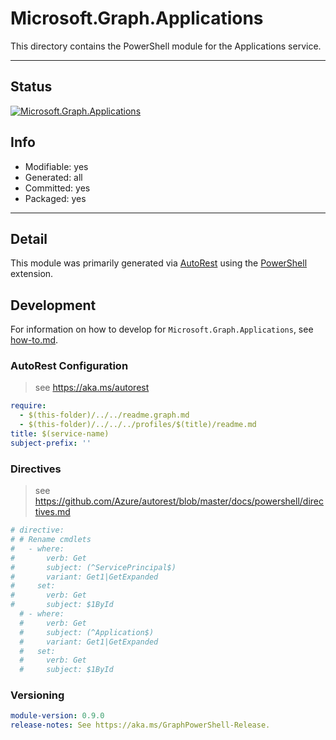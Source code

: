 <!-- region Generated -->
# Microsoft.Graph.Applications
This directory contains the PowerShell module for the Applications service.

---
## Status
[![Microsoft.Graph.Applications](https://img.shields.io/powershellgallery/v/Microsoft.Graph.Applications.svg?style=flat-square&label=Microsoft.Graph.Applications "Microsoft.Graph.Applications")](https://www.powershellgallery.com/packages/Microsoft.Graph.Applications/)

## Info
- Modifiable: yes
- Generated: all
- Committed: yes
- Packaged: yes

---
## Detail
This module was primarily generated via [AutoRest](https://github.com/Azure/autorest) using the [PowerShell](https://github.com/Azure/autorest.powershell) extension.

## Development
For information on how to develop for `Microsoft.Graph.Applications`, see [how-to.md](how-to.md).
<!-- endregion -->

### AutoRest Configuration

> see https://aka.ms/autorest

``` yaml
require:
  - $(this-folder)/../../readme.graph.md
  - $(this-folder)/../../../profiles/$(title)/readme.md
title: $(service-name)
subject-prefix: ''
```

### Directives

> see https://github.com/Azure/autorest/blob/master/docs/powershell/directives.md

``` yaml
# directive:
# # Rename cmdlets
#   - where:
#       verb: Get
#       subject: (^ServicePrincipal$)
#       variant: Get1|GetExpanded
#     set:
#       verb: Get
#       subject: $1ById
  # - where:
  #     verb: Get
  #     subject: (^Application$)
  #     variant: Get1|GetExpanded
  #   set:
  #     verb: Get
  #     subject: $1ById
```

### Versioning

``` yaml
module-version: 0.9.0
release-notes: See https://aka.ms/GraphPowerShell-Release.
```
